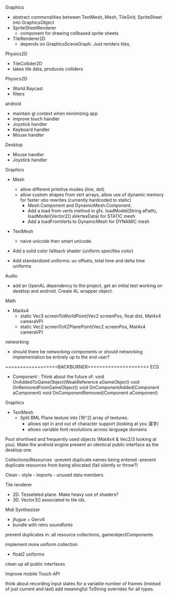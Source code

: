 Graphics
   - abstract commonalities between TextMesh, Mesh, TileGrid, SpriteSheet into GraphicsObject
 - SpriteSheetRenderer
   - component for drawing cellbased sprite sheets
 - TileRenderer2D   
   - depends on GraphicsSceneGraph. Just renders tiles.
   
Physics2D
  - TileCollider2D   
  - takes tile data, produces colliders
   
Physics2D
 - World.Raycast
 - filters

android
 - maintain gl context when minimizing app
 - improve touch handler
 - Joystick handler
 - Keyboard handler
 - Mouse handler
 
Desktop
 - Mouse handler
 - Joystick handler
 
Graphics
 - Mesh
    - allow different primitve modes (line, dot)
    - allow custom shapes from vert arrays, allow use of dynamic memory for faster vbo rewrites (currently hardcoded to static)
        - Mesh:Component and DynamicMesh:Component. 
        - Add a load from verts method in gfx. loadModel(String aPath), loadModel(Vector2[] aVertexData) for STATIC mesh
        - Add a loadFromVerts to DynamicMesh for DYNAMIC mesh
 - TextMesh
   - naive unicode then smart unicode.
        
 - Add a solid color fallback shader (uniform specifies color)
 - Add standardized uniforms: uv offsets, total time and delta time uniforms 

Audio
 - add an OpenAL dependency to the project, get an initial test working on desktop and android. Create AL wrapper object.
 
Math
 - Mat4x4 
    - static Vec3 screenToWorldPoint(Vec2 screenPos, float dist, Mat4x4 cameraVP)
    - static Vec2 screenToXZPlanePoint(Vec2 screenPos, Mat4x4 cameraVP)

networking
 - should there be networking components or should networking implementation be entirely up to the end user?

==================BACKBURNER=====================
ECS
 - Component : Think about the future of:
    void OnAddedToGameObject(WeakReference<GameObject> aGameObject)
    void OnRemovedFromGameObject()
    void OnComponentAdded(Component aComponent) 
    void OnComponentRemoved(Component aComponent) 

Graphics
 - TextMesh
   - Split BML Plane texture into [16^2] array of textures.
        - allows opt in and out of character support (looking at you 漢字)
        - allows variable font resolutions across language domains

Pool shortlived and frequently used objects (Mat4x4 & Vec2/3 looking at you).
Make the android engine present an identical public interface as the desktop one.

Collections/Resources
    -prevent duplicate names being entered
    -prevent duplicate resources from being allocated (fail silently or throw?)

Clean
    - style
    - imports
    - unused data members

Tile renderer
 - 2D. Tesselated plane. Make heavy use of shaders?
 - 3D. Vector3[] associated to tile ids.

Midi Synthesizer
 - jfugue + Gervill
 - bundle with retro soundfonts

prevent duplicates in: all resource collections, gameobjectComponents

implement more uniform collection
 - float2 uniforms

clean up all public interfaces

Improve mobile Touch API

think about recording input states for a variable number of frames (instead of just current and last)
add meaningful ToString overrides for all types.